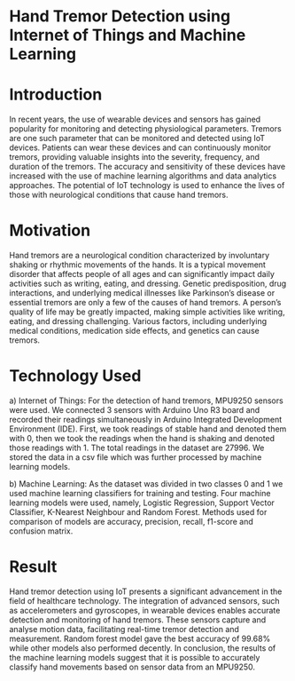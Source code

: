 # Hand Tremor Detection using Internet of Things and Machine Learning

# Introduction
In recent years, the use of wearable devices and sensors has gained popularity for monitoring and detecting physiological parameters. Tremors are one such parameter that can be monitored and detected using IoT devices. Patients can wear these devices and can continuously monitor tremors, providing valuable insights into the severity, frequency, and duration of the tremors. The accuracy and sensitivity of these devices have increased with the use of machine learning algorithms and data analytics approaches. The potential of IoT technology is used to enhance the lives of those with neurological conditions that cause hand tremors.

# Motivation
Hand tremors are a neurological condition characterized by involuntary shaking or rhythmic movements of the hands. It is a typical movement disorder that affects people of all ages and can significantly impact daily activities such as writing, eating, and dressing. Genetic predisposition, drug interactions, and underlying medical illnesses like Parkinson’s disease or essential tremors are only a few of the causes of hand tremors. A person’s quality of life may be greatly impacted, making simple activities like writing, eating, and dressing challenging. Various factors, including underlying medical conditions, medication side effects, and genetics can cause tremors.

# Technology Used
a)	Internet of Things: For the detection of hand tremors, MPU9250 sensors were used. We connected 3 sensors with Arduino Uno R3 board and recorded their readings simultaneously in Arduino Integrated Development Environment (IDE). First, we took readings of stable hand and denoted them with 0, then we took the readings when the hand is shaking and denoted those readings with 1. The total readings in the dataset are 27996. We stored the data in a csv file which was further processed by machine learning models.

b)	Machine Learning: As the dataset was divided in two classes 0 and 1 we used machine learning classifiers for training and testing. Four machine learning models were used, namely, Logistic Regression, Support Vector Classifier, K-Nearest Neighbour and Random Forest. Methods used for comparison of models are accuracy, precision, recall, f1-score and confusion matrix.  

# Result
Hand tremor detection using IoT presents a significant advancement in the field of healthcare technology. The integration of advanced sensors, such as accelerometers and gyroscopes, in wearable devices enables accurate detection and monitoring of hand tremors. These sensors capture and analyse motion data, facilitating real-time tremor detection and measurement. Random forest model gave the best accuracy of 99.68% while other models also performed decently. In conclusion, the results of the machine learning models suggest that it is possible to accurately classify hand movements based on sensor data from an MPU9250.
